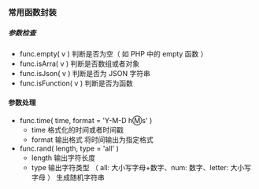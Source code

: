 ### 常用函数封装

##### 参数检查
- func.empty( v )
  判断是否为空（ 如 PHP 中的 empty 函数 ）
- func.isArra( v )
  判断是否数组或者对象
- func.isJson( v )
  判断是否为 JSON 字符串
- func.isFunction( v )
  判断是否为函数

#### 参数处理
- func.time( time, format = 'Y-M-D h:m:s' )
  - time 格式化的时间或者时间戳
  - format 输出格式
  将时间输出为指定格式
- func.rand( length, type = 'all' )
  - length 输出字符长度
  - type 输出字符类型 （ all: 大小写字母+数字、num: 数字、letter: 大小写字母 ）
  生成随机字符串

